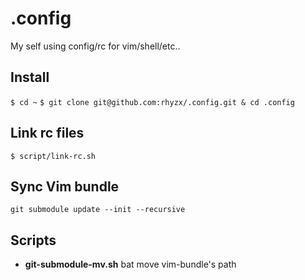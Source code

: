.config
=======

My self using config/rc for vim/shell/etc..


Install
-------

`$ cd ~`
`$ git clone git@github.com:rhyzx/.config.git & cd .config`


Link rc files
-------------

`$ script/link-rc.sh`


Sync Vim bundle
---------------

`git submodule update --init --recursive`


Scripts
-------

 - **git-submodule-mv.sh** bat move vim-bundle's path


